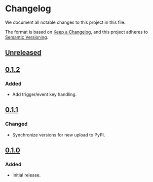 # Changelog

We document all notable changes to this project in this file.

The format is based on [Keep a Changelog](https://keepachangelog.com/en/1.0.0/),
and this project adheres to [Semantic Versioning](https://semver.org/spec/v2.0.0.html).

## [Unreleased]

## [0.1.2]

### Added

* Add trigger/event key handling.

## [0.1.1]

### Changed

* Synchronize versions for new upload to PyPI.

## [0.1.0]

### Added

* Initial release.

[Unreleased]: https://github.com/puppetlabs/relay-sdk-go/compare/v0.1.2...HEAD
[0.1.2]: https://github.com/puppetlabs/relay-sdk-go/compare/v0.1.1...v0.1.2
[0.1.1]: https://github.com/puppetlabs/relay-sdk-go/compare/v0.1.0...v0.1.1
[0.1.0]: https://github.com/puppetlabs/relay-sdk-go/compare/775de66c45128d999013fa1143398e98dbd071c7...v0.1.0
